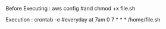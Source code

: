 Before Executing :
aws config 
#and 
chmod +x file.sh

Execution :
crontab -e
#everyday at 7am
0 7 * * * /home/file.sh
